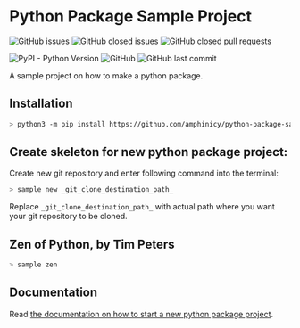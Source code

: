 # Python Package Sample Project

![GitHub issues](https://img.shields.io/github/issues/amphinicy/marine-traffic-client-api.svg)
![GitHub closed issues](https://img.shields.io/github/issues-closed/amphinicy/marine-traffic-client-api.svg)
![GitHub closed pull requests](https://img.shields.io/github/issues-pr-closed/amphinicy/marine-traffic-client-api.svg)

![PyPI - Python Version](https://img.shields.io/pypi/pyversions/Marine-Traffic-API.svg)
![GitHub](https://img.shields.io/github/license/amphinicy/marine-traffic-client-api.svg?color=blue)
![GitHub last commit](https://img.shields.io/github/last-commit/amphinicy/marine-traffic-client-api.svg?color=blue)


A sample project on how to make a python package. 

## Installation

```bash
> python3 -m pip install https://github.com/amphinicy/python-package-sample-project/archive/master.zip
```

## Create skeleton for new python package project:

Create new git repository and enter following command into the terminal:

```bash
> sample new _git_clone_destination_path_
```

Replace `_git_clone_destination_path_` with actual path where you want your git repository to be cloned.


## Zen of Python, by Tim Peters

```bash
> sample zen
```

## Documentation

Read [the documentation on how to start a new python package project](https://pm.amphinicy.com/confluence/display/AT/Creating+Python+Library+Repository+-+Using+Sample+Package).
